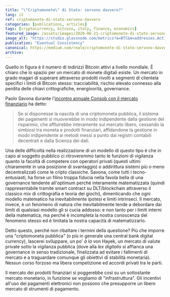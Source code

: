 ```yaml
---
title: "\"Criptomonete\" di Stato: servono davvero?"
lang: it
ref: criptomonete-di-stato-servono-davvero 
categories: [publications, articles]
tags: [cryptocurrency, bitcoin, italy, finance, economics]
featured_image: /assets/images/2020-06-21-criptomonete-di-stato-servono-davvero.png
image_alt: "https://studio.glassnode.com/metrics?a=BTC&m=addresses.ActiveCount"
publication: "Eventual Consistency"
canonical: https://medium.com/reale/criptomonete-di-stato-servono-davvero-ac9a1df53b93
archive:
---
```


Quello in figura è il numero di indirizzi Bitcoin attivi a livello mondiale. È chiaro che lo spazio per un mercato di monete digitali esiste. Un mercato in grado magari di superare attraverso prodotti rivolti a segmenti di clientela specifici i limiti di Bitcoin stesso: tracciabilità, rischio elevato connesso alla perdita delle chiavi crittografiche, energivorità, governance.

Paolo Savona durante l'[incontro annuale Consob con il mercato finanziario](http://www.consob.it/web/area-pubblica/dettaglio-news/-/asset_publisher/qjVSo44Lk1fI/content/avviso-15-giugno-2020/10194) ha detto:

> Se si disponesse la nascita di una criptomoneta pubblica, il sistema dei pagamenti si muoverebbe in modo indipendente dalla gestione del risparmio, che affluirebbe interamente sul mercato libero, cessando la simbiosi tra moneta e prodotti finanziari, affidandone la gestione in modo indipendente ai metodi messi a punto dai registri contabili decentrati e dalla Scienza dei dati.

Una delle difficoltà nella realizzazione di un modello di questo tipo è che in capo al soggetto pubblico ci ritroveremmo tanto le funzioni di vigilanza quanto la facoltà di competere con operatori privati (questi ultimi chiaramente in una posizione di svantaggio) o addirittura sistemi più o meno decentralizzati come le cripto classiche. Savona, come tutti i tecno-entusiasti, ha forse un filino troppa fiducia nella favola bella di una governance tendente all'optimum perché interamente matematizzata (quindi rappresentabile tramite smart contract su DLT/blockchain attraverso il classico mix di crittografia e teoria dei giochi), dimenticando che ogni modello matematico ha inevitabilmente ipotesi e limiti intrinseci. Il mercato, invece, è un fenomeno di natura che inevitabilmente tende a debordare dai limiti di qualsiasi modello gli si cucia addosso: e non tanto per i limiti interni della matematica, ma perché è incompleta la nostra conoscenza del fenomeno stesso ed è limitata la nostra capacità di matematizzarlo.

Detto questo, perché non ribaltare i termini della questione? Più che imporre una "criptomoneta pubblica" (o più in generale una central bank digital currency), lascerei sviluppare, un po' *à la* von Hayek, un mercato di valute private sotto la vigilanza pubblica (dove alla *lex digitalis* si affianca una governance in senso tradizionale, finalizzata ad evitare i fallimenti di mercato e a traguardare comunque gli obiettivi di stabilità monetaria). Nessun corso forzoso ma libera competizione ed accordi privati tra le parti.

Il mercato dei prodotti finanziari si poggerebbe così su un sottostante mercato monetario, in funzione se vogliamo di "infrastruttura". Gli incentivi all'uso dei pagamenti elettronici non possono che presupporre un libero mercato di strumenti di pagamento.
